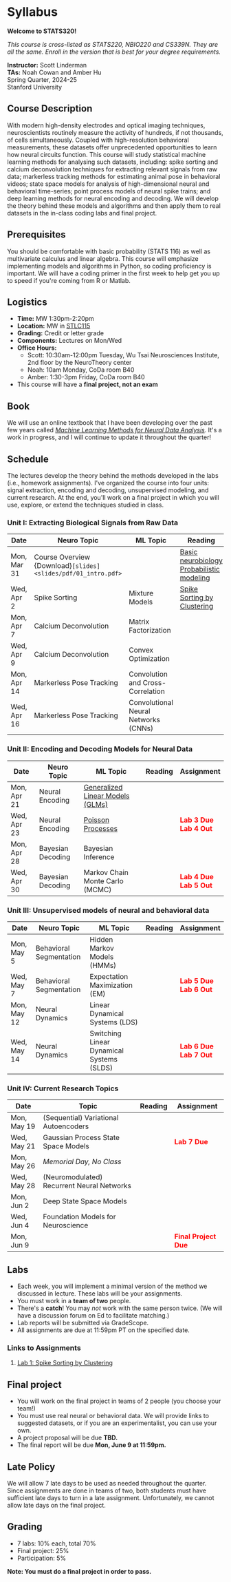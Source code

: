# Syllabus

**Welcome to STATS320!**

_This course is cross-listed as STATS220, NBIO220 and CS339N. They are all the same. Enroll in the version that is best for your degree requirements._

**Instructor:** Scott Linderman <br>
**TAs:** Noah Cowan and Amber Hu<br>
Spring Quarter, 2024-25 <br>
Stanford University

## Course Description
With modern high-density electrodes and optical imaging techniques, neuroscientists routinely measure the activity of hundreds, if not thousands, of cells simultaneously.  Coupled with high-resolution behavioral measurements, these datasets offer unprecedented opportunities to learn how neural circuits function.  This course will study statistical machine learning methods for analysing such datasets, including: spike sorting and calcium deconvolution techniques for extracting relevant signals from raw data; markerless tracking methods for estimating animal pose in behavioral videos; state space models for analysis of high-dimensional neural and behavioral time-series; point process models of neural spike trains; and deep learning methods for neural encoding and decoding. We will develop the theory behind these models and algorithms and then apply them to real datasets in the in-class coding labs and final project.

## Prerequisites
You should be comfortable with basic probability (STATS 116) as well as multivariate calculus and linear algebra. This course will emphasize implementing models and algorithms in Python, so coding proficiency is important. We will have a coding primer in the first week to help get you up to speed if you're coming from R or Matlab.

## Logistics
- **Time:** MW 1:30pm-2:20pm
- **Location:** MW in [STLC115](http://campus-map.stanford.edu/?srch=STLC115)
- **Grading:** Credit or letter grade
- **Components:** Lectures on Mon/Wed
- **Office Hours:**
    - Scott: 10:30am-12:00pm Tuesday, Wu Tsai Neurosciences Institute, 2nd floor by the NeuroTheory center
    - Noah: 10am Monday, CoDa room B40
    - Amber: 1:30-3pm Friday, CoDa room B40
- This course will have a **final project, not an exam**

## Book
We will use an online textbook that I have been developing over the past few years called [_Machine Learning Methods for Neural Data Analysis_](https://slinderman.github.io/ml4nd/). It's a work in progress, and I will continue to update it throughout the quarter!

## Schedule
The lectures develop the theory behind the methods developed in the labs (i.e., homework assignments). I've organized the course into four units: signal extraction, encoding and decoding, unsupervised modeling, and current research. At the end, you'll work on a final project in which you will use, explore, or extend the techniques studied in class.

### Unit I: Extracting Biological Signals from Raw Data

| Date        | Neuro Topic | ML Topic | Reading | Assignment |
| ----------- | ------------------ | -------- | ------- | ---------- |
| Mon, Mar 31 | Course Overview {Download}`[slides]<slides/pdf/01_intro.pdf>` | | [Basic neurobiology](https://slinderman.github.io/ml4nd/chapters/03_neurobio.html) <br> [Probabilistic modeling](https://slinderman.github.io/ml4nd/chapters/02_probabilistic_modeling.html)|
| Wed, Apr 2  | Spike Sorting | Mixture Models | [Spike Sorting by Clustering](https://slinderman.github.io/ml4nd/chapters/04a_spike_sorting_clustering.html) | <span style="color:red">[**Lab 1 Out**](https://slinderman.github.io/ml4nd/labs/01a_spike_sorting.html)</span> | 
| Mon, Apr 7  | Calcium Deconvolution | Matrix Factorization | | | 
| Wed, Apr 9  | Calcium Deconvolution | Convex Optimization  | | <span style="color:red">**Lab 1 Due** <br> **Lab 2 Out**</span> |
| Mon, Apr 14 | Markerless Pose Tracking | Convolution and Cross-Correlation | | |
| Wed, Apr 16 | Markerless Pose Tracking | Convolutional Neural Networks (CNNs) | | <span style="color:red">**Lab 2 Due** <br> **Lab 3 Out**</span> |

### Unit II: Encoding and Decoding Models for Neural Data

| Date        | Neuro Topic | ML Topic | Reading | Assignment |
| ----------- | ------------------ | -------- | ------- | ---------- |
| Mon, Apr 21 | Neural Encoding | [Generalized Linear Models (GLMs)]() | |  |
| Wed, Apr 23 | Neural Encoding | [Poisson Processes]() | | <span style="color:red">**Lab 3 Due** <br> **Lab 4 Out**</span> |
| Mon, Apr 28 | Bayesian Decoding | Bayesian Inference | | |
| Wed, Apr 30 | Bayesian Decoding | Markov Chain Monte Carlo (MCMC) | | <span style="color:red">**Lab 4 Due** <br> **Lab 5 Out**</span> |

### Unit III: Unsupervised models of neural and behavioral data

| Date        | Neuro Topic | ML Topic | Reading | Assignment |
| ----------- | ------------------ | -------- | ------- | ---------- |
| Mon, May 5  | Behavioral Segmentation | Hidden Markov Models (HMMs) | | |
| Wed, May 7  | Behavioral Segmentation | Expectation Maximization (EM) | | <span style="color:red">**Lab 5 Due** <br> **Lab 6 Out**</span> |
| Mon, May 12 | Neural Dynamics | Linear Dynamical Systems (LDS) | | | 
| Wed, May 14 | Neural Dynamics | Switching Linear Dynamical Systems (SLDS) | | <span style="color:red">**Lab 6 Due** <br> **Lab 7 Out**</span> |

### Unit IV: Current Research Topics

| Date        | Topic | Reading | Assignment |
| ----------- | ----- | ------- | ---------- |
| Mon, May 19 | (Sequential) Variational Autoencoders | | | 
| Wed, May 21 | Gaussian Process State Space Models | | <span style="color:red">**Lab 7 Due**</span> |
| Mon, May 26 | _Memorial Day, No Class_ | | | | 
| Wed, May 28 | (Neuromodulated) Recurrent Neural Networks | | |
| Mon, Jun 2  | Deep State Space Models | | |
| Wed, Jun 4  | Foundation Models for Neuroscience| | |
| Mon, Jun 9  | | | <span style="color:red">**Final Project Due**</span> |

## Labs
- Each week, you will implement a minimal version of the method we discussed in lecture. These labs will be your assignments.
- You must work in a **team of two** people. 
- There's a **catch**! You may _not_ work with the same person twice. (We will have a discussion forum on Ed to facilitate matching.)
- Lab reports will be submitted via GradeScope.
- All assignments are due at 11:59pm PT on the specified date.

### Links to Assignments

1. [Lab 1: Spike Sorting by Clustering](https://slinderman.github.io/ml4nd/labs/01a_spike_sorting.html)

## Final project

- You will work on the final project in teams of 2 people (you choose your team!)
- You must use real neural or behavioral data. We will provide links to suggested datasets, or if you are an experimentalist, you can use your own.
- A project proposal will be due **TBD.**
- The final report will be due **Mon, June 9 at 11:59pm.**

## Late Policy
We will allow 7 late days to be used as needed throughout the quarter. Since assignments are done in teams of two, both students must have sufficient late days to turn in a late assignment. Unfortunately, we cannot allow late days on the final project.

## Grading
- 7 labs: 10% each, total 70%
- Final project: 25%
- Participation: 5%

**Note: You must do a final project in order to pass.**
